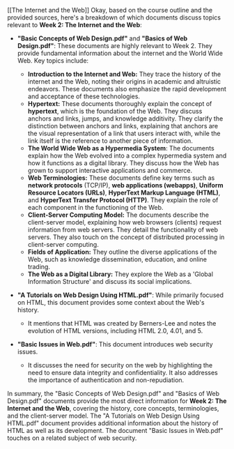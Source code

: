 [[The Internet and the Web]]
Okay, based on the course outline and the provided sources, here's a breakdown of which documents discuss topics relevant to **Week 2: The Internet and the Web**:

- **"Basic Concepts of Web Design.pdf"** and **"Basics of Web Design.pdf"**: These documents are highly relevant to Week 2. They provide fundamental information about the internet and the World Wide Web. Key topics include:
    
    - **Introduction to the Internet and Web:** They trace the history of the internet and the Web, noting their origins in academic and altruistic endeavors. These documents also emphasize the rapid development and acceptance of these technologies.
    - **Hypertext:** These documents thoroughly explain the concept of **hypertext**, which is the foundation of the Web. They discuss anchors and links, jumps, and knowledge additivity. They clarify the distinction between anchors and links, explaining that anchors are the visual representation of a link that users interact with, while the link itself is the reference to another piece of information.
    - **The World Wide Web as a Hypermedia System**: The documents explain how the Web evolved into a complex hypermedia system and how it functions as a digital library. They discuss how the Web has grown to support interactive applications and commerce.
    - **Web Terminologies:** These documents define key terms such as **network protocols** (TCP/IP), **web applications (webapps)**, **Uniform Resource Locators (URLs)**, **HyperText Markup Language (HTML)**, and **HyperText Transfer Protocol (HTTP)**. They explain the role of each component in the functioning of the Web.
    - **Client-Server Computing Model:** The documents describe the client-server model, explaining how web browsers (clients) request information from web servers. They detail the functionality of web servers. They also touch on the concept of distributed processing in client-server computing.
    - **Fields of Application:** They outline the diverse applications of the Web, such as knowledge dissemination, education, and online trading.
    - **The Web as a Digital Library:** They explore the Web as a 'Global Information Structure' and discuss its social implications.
- **"A Tutorials on Web Design Using HTML.pdf"**: While primarily focused on HTML, this document provides some context about the Web's history.
    
    - It mentions that HTML was created by Berners-Lee and notes the evolution of HTML versions, including HTML 2.0, 4.01, and 5.
- **"Basic Issues in Web.pdf"**: This document introduces web security issues.
    
    - It discusses the need for security on the web by highlighting the need to ensure data integrity and confidentiality. It also addresses the importance of authentication and non-repudiation.

In summary, the "Basic Concepts of Web Design.pdf" and "Basics of Web Design.pdf" documents provide the most direct information for **Week 2: The Internet and the Web**, covering the history, core concepts, terminologies, and the client-server model. The "A Tutorials on Web Design Using HTML.pdf" document provides additional information about the history of HTML as well as its development. The document "Basic Issues in Web.pdf" touches on a related subject of web security.